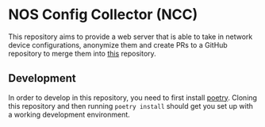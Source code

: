 # NOS Config Collector (NCC)

This repository aims to provide a web server that is able to take in network device configurations, anonymize them and create PRs to a GitHub repository to merge them into [this](https://github.com/Kircheneer/network-device-config-collection) repository.

## Development

In order to develop in this repository, you need to first install [poetry](https://python-poetry.org/). Cloning this repository and then running `poetry install` should get you set up with a working development environment.